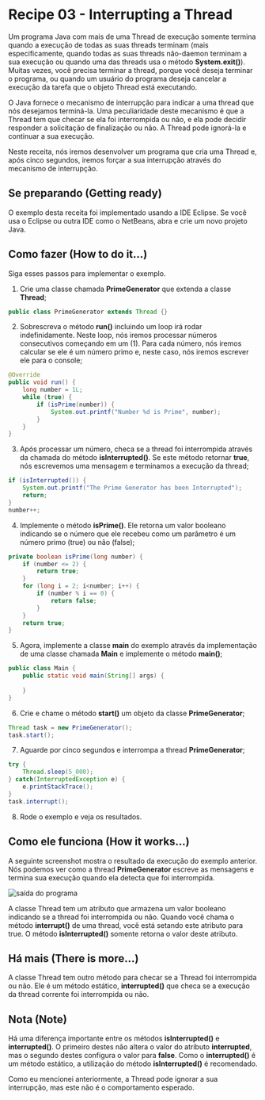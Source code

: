 # Recipe 03 - Interrupting a Thread
Um programa Java com mais de uma Thread de execução somente termina quando a execução de todas
as suas threads terminam (mais especificamente, quando todas as suas threads não-daemon terminam
a sua execução ou quando uma das threads usa o método **System.exit()**). Muitas vezes, você precisa
terminar a thread, porque você deseja terminar o programa, ou quando um usuário do programa deseja
cancelar a execução da tarefa que o objeto Thread está executando.

O Java fornece o mecanismo de interrupção para indicar a uma thread que nós desejamos terminá-la.
Uma peculiaridade deste mecanismo é que a Thread tem que checar se ela foi interrompida ou não, e
ela pode decidir responder a solicitação de finalização ou não. A Thread pode ignorá-la e continuar
a sua execução.

Neste receita, nós iremos desenvolver um programa que cria uma Thread e, após cinco segundos, iremos
forçar a sua interrupção através do mecanismo de interrupção.

## Se preparando (Getting ready)
O exemplo desta receita foi implementado usando a IDE Eclipse. Se você usa o Eclipse ou outra IDE como
o NetBeans, abra e crie um novo projeto Java.

## Como fazer (How to do it...)
Siga esses passos para implementar o exemplo.
 1. Crie uma classe chamada **PrimeGenerator** que extenda a classe **Thread**;
```java
public class PrimeGenerator extends Thread {}
```

 2. Sobrescreva o método **run()** incluindo um loop irá rodar indefinidamente. Neste
loop, nós iremos processar números consecutivos começando em um (1). Para cada número,
nós iremos calcular se ele é um número primo e, neste caso, nós iremos escrever ele para o console;
```java
@Override
public void run() {
    long number = 1L;
    while (true) {
        if (isPrime(number)) {
            System.out.printf("Number %d is Prime", number);
        }
    }
}
```

 3. Após processar um número, checa se a thread foi interrompida através da chamada do método 
**isInterrupted()**. Se este método retornar **true**, nós escrevemos uma mensagem e terminamos a execução
da thread;
```java
if (isInterrupted()) {
    System.out.printf("The Prime Generator has been Interrupted");
    return;
}
number++;
```

 4. Implemente o método **isPrime()**. Ele retorna um valor booleano indicando se o número
que ele recebeu como um parâmetro é um número primo (true) ou não (false);
```java
private boolean isPrime(long number) {
    if (number <= 2) {
        return true;
    }
    for (long i = 2; i<number; i++) {
        if (number % i == 0) {
            return false;
        }
    }
    return true;
}
```

 5. Agora, implemente a classe **main** do exemplo através da implementação de uma classe chamada **Main**
e implemente o método **main()**;
```java
public class Main {
    public static void main(String[] args) {
        
    }
}
```

 6. Crie e chame o método **start()** um objeto da classe **PrimeGenerator**;
```java
Thread task = new PrimeGenerator();
task.start();
```

 7. Aguarde por cinco segundos e interrompa a thread **PrimeGenerator**;
```java
try {
    Thread.sleep(5_000);
} catch(InterruptedException e) {
    e.printStackTrace();
}
task.interrupt();
```

 8. Rode o exemplo e veja os resultados.

## Como ele funciona (How it works...)
A seguinte screenshot mostra o resultado da execução do exemplo anterior. Nós podemos ver
como a thread **PrimeGenerator** escreve as mensagens e termina sua execução quando ela
detecta que foi interrompida.

![saída do programa](https://raw.githubusercontent.com/PedroFerreiraCJr/traducao-java-7-concurrency/master/images/recipe_03.png)

A classe Thread tem um atributo que armazena um valor booleano indicando se a thread foi interrompida ou não.
Quando você chama o método **interrupt()** de uma thread, você está setando este atributo para true. O método 
**isInterrupted()** somente retorna o valor deste atributo.

## Há mais (There is more...)
A classe Thread tem outro método para checar se a Thread foi interrompida ou não. Ele é um método estático, 
**interrupted()** que checa se a execução da thread corrente foi interrompida ou não.

## Nota (Note)
Há uma diferença importante entre os métodos **isInterrupted()** e **interrupted()**. O primeiro destes não
altera o valor do atributo **interrupted**, mas o segundo destes configura o valor para **false**. Como o
**interrupted()** é um método estático, a utilização do método **isInterrupted()** é recomendado.

Como eu mencionei anteriormente, a Thread pode ignorar a sua interrupção, mas este não é o comportamento
esperado.
